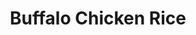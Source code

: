 ---
title: Buffalo Chicken Rice
metadata:
  title: Buffalo Chicken Rice
  course: Main
  servings: '9'
ingredients:
- name: brown rice
  amount: 500 g
- name: olive oil
  amount: 2 tbsp
- name: cheese
  amount: 100 g
- name: boneless chicken thighs
  amount: 1 kg
- name: onions
  amount: '2'
- name: buffalo sauce
  amount: 100 ml
- name: buffalo spice mix
  amount: 5 tbsp
- name: courgettes
  amount: '2'
- name: mushrooms
  amount: 300 g
cookware:
- name: oven
- name: pan
steps:
- description: Pre-heat the oven to 180C.
- description: Cut all the fat off the boneless chicken thighs, roll them in buffalo
    spice mix and put them in the oven for 25 minutes.
- description: Put the brown rice on to boil, after cleaning the starch off it, and
    leave to cook for 25 minutes.
- description: "Dice the onions, courgettes and mushrooms into small really pieces.
    Once diced, saut\xE9 them all in a pan with a little olive oil. Start with the
    onions, then add the courgettes, then the mushrooms, waiting until each one is
    soft before adding the next."
- description: Once the chicken is cooked, dice into bite-sized pieces and stir into
    the vegetables. Drain the rice and stir into the pan too.
- description: Now add buffalo sauce and cheese. Stir it all together and then divide
    into 9 servings. This meal will last 4 days in the fridge.

---